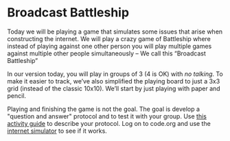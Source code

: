# Broadcast Battleship
Today we will be playing a game that simulates some issues that arise when constructing the internet. We will play a crazy game of Battleship where instead of playing against one other person you will play multiple games against multiple other people simultaneously – We call this “Broadcast Battleship”

In our version today, you will play in groups of 3 (4 is OK) with _no talking_. To make it easier to track, we’ve also simplified the playing board to just a 3x3 grid (instead of the classic 10x10). We’ll start by just playing with paper and pencil.

Playing and finishing the game is not the goal. The goal is develop a "question and answer" protocol and to test it with your group. Use [this activity guide](https://docs.google.com/document/d/1hq1UNK1Q4K0LHqmu0_yeO0a0NQKHzC8W--Q0QaISHVI/edit) to describe your protocol. Log on to code.org and use the [internet simulator](https://studio.code.org/s/csp1/stage/9/puzzle/2) to see if it works.
